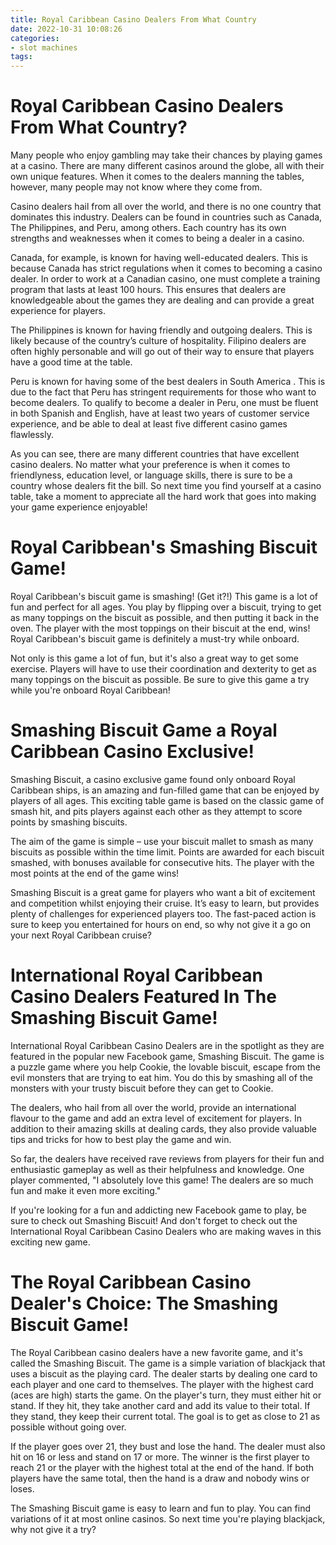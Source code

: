 ```yaml
---
title: Royal Caribbean Casino Dealers From What Country
date: 2022-10-31 10:08:26
categories:
- slot machines
tags:
---
```



#  Royal Caribbean Casino Dealers From What Country?

Many people who enjoy gambling may take their chances by playing games at a casino. There are many different casinos around the globe, all with their own unique features. When it comes to the dealers manning the tables, however, many people may not know where they come from. 

Casino dealers hail from all over the world, and there is no one country that dominates this industry. Dealers can be found in countries such as Canada, The Philippines, and Peru, among others. Each country has its own strengths and weaknesses when it comes to being a dealer in a casino. 

Canada, for example, is known for having well-educated dealers. This is because Canada has strict regulations when it comes to becoming a casino dealer. In order to work at a Canadian casino, one must complete a training program that lasts at least 100 hours. This ensures that dealers are knowledgeable about the games they are dealing and can provide a great experience for players. 

The Philippines is known for having friendly and outgoing dealers. This is likely because of the country’s culture of hospitality. Filipino dealers are often highly personable and will go out of their way to ensure that players have a good time at the table. 

Peru is known for having some of the best dealers in South America . This is due to the fact that Peru has stringent requirements for those who want to become dealers. To qualify to become a dealer in Peru, one must be fluent in both Spanish and English, have at least two years of customer service experience, and be able to deal at least five different casino games flawlessly. 

As you can see, there are many different countries that have excellent casino dealers. No matter what your preference is when it comes to friendlyness, education level, or language skills, there is sure to be a country whose dealers fit the bill. So next time you find yourself at a casino table, take a moment to appreciate all the hard work that goes into making your game experience enjoyable!

#  Royal Caribbean's Smashing Biscuit Game!

Royal Caribbean's biscuit game is smashing! (Get it?!) This game is a lot of fun and perfect for all ages. You play by flipping over a biscuit, trying to get as many toppings on the biscuit as possible, and then putting it back in the oven. The player with the most toppings on their biscuit at the end, wins! Royal Caribbean's biscuit game is definitely a must-try while onboard.

Not only is this game a lot of fun, but it's also a great way to get some exercise. Players will have to use their coordination and dexterity to get as many toppings on the biscuit as possible. Be sure to give this game a try while you're onboard Royal Caribbean!

#  Smashing Biscuit Game a Royal Caribbean Casino Exclusive!

Smashing Biscuit, a casino exclusive game found only onboard Royal Caribbean ships, is an amazing and fun-filled game that can be enjoyed by players of all ages. This exciting table game is based on the classic game of smash hit, and pits players against each other as they attempt to score points by smashing biscuits.

The aim of the game is simple – use your biscuit mallet to smash as many biscuits as possible within the time limit. Points are awarded for each biscuit smashed, with bonuses available for consecutive hits. The player with the most points at the end of the game wins!

Smashing Biscuit is a great game for players who want a bit of excitement and competition whilst enjoying their cruise. It’s easy to learn, but provides plenty of challenges for experienced players too. The fast-paced action is sure to keep you entertained for hours on end, so why not give it a go on your next Royal Caribbean cruise?

#  International Royal Caribbean Casino Dealers Featured In The Smashing Biscuit Game!

International Royal Caribbean Casino Dealers are in the spotlight as they are featured in the popular new Facebook game, Smashing Biscuit. The game is a puzzle game where you help Cookie, the lovable biscuit, escape from the evil monsters that are trying to eat him. You do this by smashing all of the monsters with your trusty biscuit before they can get to Cookie.

The dealers, who hail from all over the world, provide an international flavour to the game and add an extra level of excitement for players. In addition to their amazing skills at dealing cards, they also provide valuable tips and tricks for how to best play the game and win.

So far, the dealers have received rave reviews from players for their fun and enthusiastic gameplay as well as their helpfulness and knowledge. One player commented, "I absolutely love this game! The dealers are so much fun and make it even more exciting."

If you're looking for a fun and addicting new Facebook game to play, be sure to check out Smashing Biscuit! And don't forget to check out the International Royal Caribbean Casino Dealers who are making waves in this exciting new game.

#  The Royal Caribbean Casino Dealer's Choice: The Smashing Biscuit Game!

The Royal Caribbean casino dealers have a new favorite game, and it's called the Smashing Biscuit. The game is a simple variation of blackjack that uses a biscuit as the playing card. The dealer starts by dealing one card to each player and one card to themselves. The player with the highest card (aces are high) starts the game. On the player's turn, they must either hit or stand. If they hit, they take another card and add its value to their total. If they stand, they keep their current total. The goal is to get as close to 21 as possible without going over.

If the player goes over 21, they bust and lose the hand. The dealer must also hit on 16 or less and stand on 17 or more. The winner is the first player to reach 21 or the player with the highest total at the end of the hand. If both players have the same total, then the hand is a draw and nobody wins or loses.

The Smashing Biscuit game is easy to learn and fun to play. You can find variations of it at most online casinos. So next time you're playing blackjack, why not give it a try?